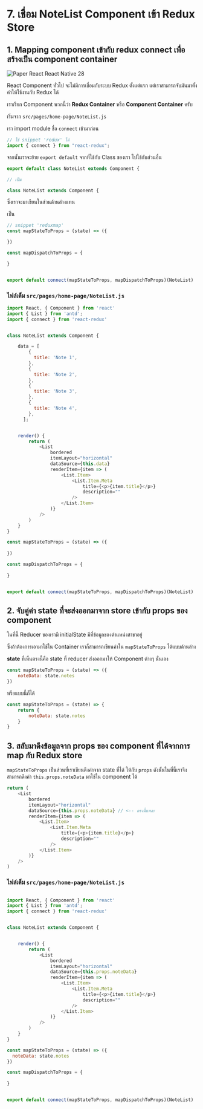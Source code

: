 # 7. เชื่อม NoteList Component เข้า Redux Store

## 1. Mapping component เข้ากับ redux connect เพื่อสร้างเป็น component container

![Paper React   React Native 28](https://user-images.githubusercontent.com/85179/63178859-15258d80-c075-11e9-9a0b-359a3743f06c.png)

React Component ทั่วไป จะไม่มีการเชื่อมกับระบบ Redux ตั้งแต่แรก แต่เราสามารถจับมันมาตั้งค่าให้ใช้งานกับ Redux ได้

เราเรียก Component พวกนี้ว่า **Redux Container** หรือ **Component Container** ครับ

เริ่มจาก `src/pages/home-page/NoteList.js`

เรา import module ชื่อ `connect` เข้ามาก่อน 

```js
// ใช้ snippet 'redux' ได้
import { connect } from "react-redux";
```

จากนั้นเราจะย้าย `export default` จากที่ใช้กับ Class ของเรา ไปใช้กับส่วนอื่น

```js
export default class NoteList extends Component {

// เป็น

class NoteList extends Component {
```

ซึ่งเราจะมาเขียนในส่วนด้านล่างแทน

เป็น

```js
// snippet 'reduxmap'
const mapStateToProps = (state) => ({

})

const mapDispatchToProps = {

}


export default connect(mapStateToProps, mapDispatchToProps)(NoteList) 
```

### ไฟล์เต็ม `src/pages/home-page/NoteList.js`

```js
import React, { Component } from 'react'
import { List } from 'antd';
import { connect } from 'react-redux'


class NoteList extends Component {

    data = [
        {
          title: 'Note 1',
        },
        {
          title: 'Note 2',
        },
        {
          title: 'Note 3',
        },
        {
          title: 'Note 4',
        },
      ];


    render() {
        return (
            <List
                bordered
                itemLayout="horizontal"
                dataSource={this.data}
                renderItem={item => (
                    <List.Item>
                        <List.Item.Meta
                            title={<p>{item.title}</p>}
                            description=""
                        />
                    </List.Item>
                )}
            />
        )
    }
}

const mapStateToProps = (state) => ({
  
})

const mapDispatchToProps = {
  
}


export default connect(mapStateToProps, mapDispatchToProps)(NoteList)
```

## 2. จับคู่ค่า state ที่จะส่งออกมาจาก store เข้ากับ props ของ component

ในที่นี้ Reducer ของเรามี initialState มีที่ข้อมูลของตำแหน่งสาขาอยู่ 

ซึ่งถ้าต้องการเอามาใช้ใน Container เราก็สามารถเขียนค่าใน `mapStateToProps` ได้แบบด้านล่าง 

**state** ที่เห็นตรงนี้คือ state ที่ reducer ส่งออกมาให้ Component ต่างๆ นั่นเอง

```js
const mapStateToProps = (state) => ({
    noteData: state.notes
})
```
หรือแบบนี้ก็ได้
```js
const mapStateToProps = (state) => {
    return {
        noteData: state.notes
    }
}
```

## 3. สลับมาดึงข้อมูลจาก props ของ component ที่ได้จากการ map กับ Redux store 

`mapStateToProps` เป็นส่วนที่เราเขียนดึงค่าจาก state ที่ได้ ให้กับ `props` ดังนั้นในที่นี้เราจึงสามารถดึงค่า `this.props.noteData` มาใช้ใน component ได้ 

```js
return (
    <List
        bordered
        itemLayout="horizontal"
        dataSource={this.props.noteData} // <-- ตรงนี้แหละ
        renderItem={item => (
            <List.Item>
                <List.Item.Meta
                    title={<p>{item.title}</p>}
                    description=""
                />
            </List.Item>
        )}
    />
)
```

### ไฟล์เต็ม `src/pages/home-page/NoteList.js`

```js

import React, { Component } from 'react'
import { List } from 'antd';
import { connect } from 'react-redux'


class NoteList extends Component {


    render() {
        return (
            <List
                bordered
                itemLayout="horizontal"
                dataSource={this.props.noteData}
                renderItem={item => (
                    <List.Item>
                        <List.Item.Meta
                            title={<p>{item.title}</p>}
                            description=""
                        />
                    </List.Item>
                )}
            />
        )
    }
}

const mapStateToProps = (state) => ({
  noteData: state.notes
})

const mapDispatchToProps = {
  
}


export default connect(mapStateToProps, mapDispatchToProps)(NoteList)
```